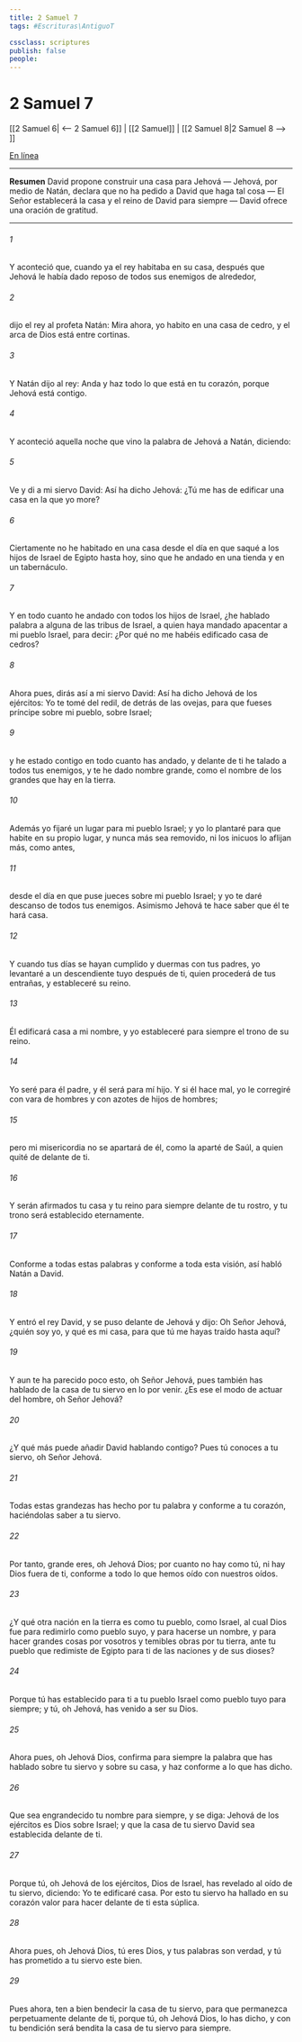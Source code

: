 ```yaml
---
title: 2 Samuel 7
tags: #Escrituras\AntiguoT

cssclass: scriptures
publish: false
people:
---
```


# 2 Samuel 7
[[2 Samuel 6| <-- 2 Samuel 6]] | [[2 Samuel]] | [[2 Samuel 8|2 Samuel 8 --> ]]

[En línea](https://churchofjesuschrist.org/study/scriptures/ot/2-sam/7?lang=spa)

---
__Resumen__
David propone construir una casa para Jehová — Jehová, por medio de Natán, declara que no ha pedido a David que haga tal cosa — El Señor establecerá la casa y el reino de David para siempre — David ofrece una oración de gratitud.

---
###### 1 
Y aconteció que, cuando ya el rey habitaba en su casa, después que Jehová le había dado reposo de todos sus enemigos de alrededor,

###### 2 
dijo el rey al profeta Natán: Mira ahora, yo habito en una casa de cedro, y el arca de Dios está entre cortinas.

###### 3 
Y Natán dijo al rey: Anda y haz todo lo que está en tu corazón, porque Jehová está contigo.

###### 4 
Y aconteció aquella noche que vino la palabra de Jehová a Natán, diciendo:

###### 5 
Ve y di a mi siervo David: Así ha dicho Jehová: ¿Tú me has de edificar una casa en la que yo more?

###### 6 
Ciertamente no he habitado en una casa desde el día en que saqué a los hijos de Israel de Egipto hasta hoy, sino que he andado en una tienda y en un tabernáculo.

###### 7 
Y en todo cuanto he andado con todos los hijos de Israel, ¿he hablado palabra a alguna de las tribus de Israel, a quien haya mandado apacentar a mi pueblo Israel, para decir: ¿Por qué no me habéis edificado casa de cedros?

###### 8 
Ahora pues, dirás así a mi siervo David: Así ha dicho Jehová de los ejércitos: Yo te tomé del redil, de detrás de las ovejas, para que fueses príncipe sobre mi pueblo, sobre Israel;

###### 9 
y he estado contigo en todo cuanto has andado, y delante de ti he talado a todos tus enemigos, y te he dado nombre grande, como el nombre de los grandes que hay en la tierra.

###### 10 
Además yo fijaré un lugar para mi pueblo Israel; y yo lo plantaré para que habite en su propio lugar, y nunca más sea removido, ni los inicuos lo aflijan más, como antes,

###### 11 
desde el día en que puse jueces sobre mi pueblo Israel; y yo te daré descanso de todos tus enemigos. Asimismo Jehová te hace saber que él te hará casa.

###### 12 
Y cuando tus días se hayan cumplido y duermas con tus padres, yo levantaré a un descendiente tuyo después de ti, quien procederá de tus entrañas, y estableceré su reino.

###### 13 
Él edificará casa a mi nombre, y yo estableceré para siempre el trono de su reino.

###### 14 
Yo seré para él padre, y él será para mí hijo. Y si él hace mal, yo le corregiré con vara de hombres y con azotes de hijos de hombres;

###### 15 
pero mi misericordia no se apartará de él, como la aparté de Saúl, a quien quité de delante de ti.

###### 16 
Y serán afirmados tu casa y tu reino para siempre delante de tu rostro, y tu trono será establecido eternamente.

###### 17 
Conforme a todas estas palabras y conforme a toda esta visión, así habló Natán a David.

###### 18 
Y entró el rey David, y se puso delante de Jehová y dijo: Oh Señor Jehová, ¿quién soy yo, y qué es mi casa, para que tú me hayas traído hasta aquí?

###### 19 
Y aun te ha parecido poco esto, oh Señor Jehová, pues también has hablado de la casa de tu siervo en lo por venir. ¿Es ese el modo de actuar del hombre, oh Señor Jehová?

###### 20 
¿Y qué más puede añadir David hablando contigo? Pues tú conoces a tu siervo, oh Señor Jehová.

###### 21 
Todas estas grandezas has hecho por tu palabra y conforme a tu corazón, haciéndolas saber a tu siervo.

###### 22 
Por tanto, grande eres, oh Jehová Dios; por cuanto no hay como tú, ni hay Dios fuera de ti, conforme a todo lo que hemos oído con nuestros oídos.

###### 23 
¿Y qué otra nación en la tierra es como tu pueblo, como Israel, al cual Dios fue para redimirlo como pueblo suyo, y para hacerse un nombre, y para hacer grandes cosas por vosotros y temibles obras por tu tierra, ante tu pueblo que redimiste de Egipto para ti de las naciones y de sus dioses?

###### 24 
Porque tú has establecido para ti a tu pueblo Israel como pueblo tuyo para siempre; y tú, oh Jehová, has venido a ser su Dios.

###### 25 
Ahora pues, oh Jehová Dios, confirma para siempre la palabra que has hablado sobre tu siervo y sobre su casa, y haz conforme a lo que has dicho.

###### 26 
Que sea engrandecido tu nombre para siempre, y se diga: Jehová de los ejércitos es Dios sobre Israel; y que la casa de tu siervo David sea establecida delante de ti.

###### 27 
Porque tú, oh Jehová de los ejércitos, Dios de Israel, has revelado al oído de tu siervo, diciendo: Yo te edificaré casa. Por esto tu siervo ha hallado en su corazón valor para hacer delante de ti esta súplica.

###### 28 
Ahora pues, oh Jehová Dios, tú eres Dios, y tus palabras son verdad, y tú has prometido a tu siervo este bien.

###### 29 
Pues ahora, ten a bien bendecir la casa de tu siervo, para que permanezca perpetuamente delante de ti, porque tú, oh Jehová Dios, lo has dicho, y con tu bendición será bendita la casa de tu siervo para siempre.


